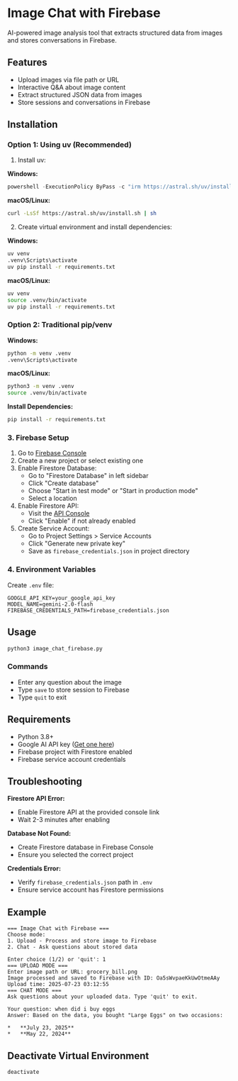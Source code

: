 # Image Chat with Firebase

AI-powered image analysis tool that extracts structured data from images and stores conversations in Firebase.

## Features

- Upload images via file path or URL
- Interactive Q&A about image content
- Extract structured JSON data from images
- Store sessions and conversations in Firebase

## Installation

### Option 1: Using uv (Recommended)

1. Install uv:

**Windows:**
```powershell
powershell -ExecutionPolicy ByPass -c "irm https://astral.sh/uv/install.ps1 | iex"
```

**macOS/Linux:**
```bash
curl -LsSf https://astral.sh/uv/install.sh | sh
```

2. Create virtual environment and install dependencies:

**Windows:**
```cmd
uv venv
.venv\Scripts\activate
uv pip install -r requirements.txt
```

**macOS/Linux:**
```bash
uv venv
source .venv/bin/activate
uv pip install -r requirements.txt
```

### Option 2: Traditional pip/venv

**Windows:**
```bash
python -m venv .venv
.venv\Scripts\activate
```

**macOS/Linux:**
```bash
python3 -m venv .venv
source .venv/bin/activate
```

**Install Dependencies:**
```bash
pip install -r requirements.txt
```

### 3. Firebase Setup

1. Go to [Firebase Console](https://console.firebase.google.com/)
2. Create a new project or select existing one
3. Enable Firestore Database:
   - Go to "Firestore Database" in left sidebar
   - Click "Create database"
   - Choose "Start in test mode" or "Start in production mode"
   - Select a location
4. Enable Firestore API:
   - Visit the [API Console](https://console.developers.google.com/apis/api/firestore.googleapis.com/overview)
   - Click "Enable" if not already enabled
5. Create Service Account:
   - Go to Project Settings > Service Accounts
   - Click "Generate new private key"
   - Save as `firebase_credentials.json` in project directory

### 4. Environment Variables

Create `.env` file:
```
GOOGLE_API_KEY=your_google_api_key
MODEL_NAME=gemini-2.0-flash
FIREBASE_CREDENTIALS_PATH=firebase_credentials.json
```

## Usage

```bash
python3 image_chat_firebase.py
```

### Commands
- Enter any question about the image
- Type `save` to store session to Firebase
- Type `quit` to exit

## Requirements

- Python 3.8+
- Google AI API key ([Get one here](https://makersuite.google.com/app/apikey))
- Firebase project with Firestore enabled
- Firebase service account credentials

## Troubleshooting

**Firestore API Error:**
- Enable Firestore API at the provided console link
- Wait 2-3 minutes after enabling

**Database Not Found:**
- Create Firestore database in Firebase Console
- Ensure you selected the correct project

**Credentials Error:**
- Verify `firebase_credentials.json` path in `.env`
- Ensure service account has Firestore permissions

## Example

```
=== Image Chat with Firebase ===
Choose mode:
1. Upload - Process and store image to Firebase
2. Chat - Ask questions about stored data

Enter choice (1/2) or 'quit': 1
=== UPLOAD MODE ===
Enter image path or URL: grocery_bill.png          
Image processed and saved to Firebase with ID: Oa5sWvpaeKkUwOtmeAAy
Upload time: 2025-07-23 03:12:55
=== CHAT MODE ===
Ask questions about your uploaded data. Type 'quit' to exit.

Your question: when did i buy eggs
Answer: Based on the data, you bought "Large Eggs" on two occasions:

*   **July 23, 2025**
*   **May 22, 2024**
```

## Deactivate Virtual Environment

```bash
deactivate
```